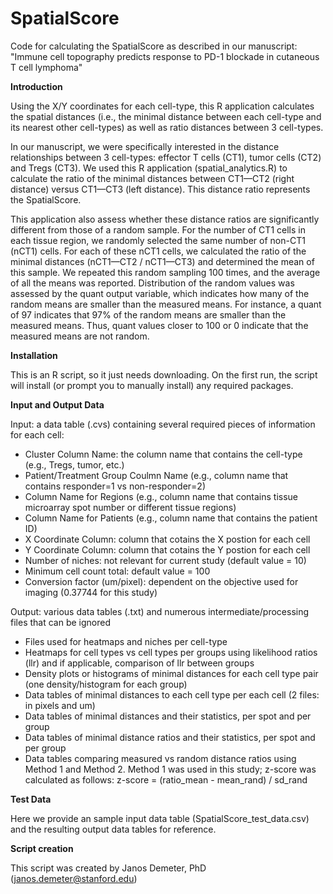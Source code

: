 # SpatialScore
Code for calculating the SpatialScore as described in our manuscript: "Immune cell topography predicts response to PD-1 blockade in cutaneous T cell lymphoma"


**Introduction**

Using the X/Y coordinates for each cell-type, this R application calculates the spatial distances (i.e., the minimal distance between each cell-type and its nearest other cell-types) as well as ratio distances between 3 cell-types.

In our manuscript, we were specifically interested in the distance relationships between 3 cell-types: effector T cells (CT1), tumor cells (CT2) and Tregs (CT3). We used this R application (spatial_analytics.R) to calculate the ratio of the minimal distances between CT1—CT2 (right distance) versus CT1—CT3 (left distance). This distance ratio represents the SpatialScore.

This application also assess whether these distance ratios are significantly different from those of a random sample. For the number of CT1 cells in each tissue region, we randomly selected the same number of non-CT1 (nCT1) cells. For each of these nCT1 cells, we calculated the ratio of the minimal distances (nCT1—CT2 / nCT1—CT3) and determined the mean of this sample. We repeated this random sampling 100 times, and the average of all the means was reported. Distribution of the random values was assessed by the quant output variable, which indicates how many of the random means are smaller than the measured means. For instance, a quant of 97 indicates that 97% of the random means are smaller than the measured means. Thus, quant values closer to 100 or 0 indicate that the measured means are not random.


**Installation**

This is an R script, so it just needs downloading. On the first run, the script will install (or prompt you to manually install) any required packages. 


**Input and Output Data**

Input: a data table (.cvs) containing several required pieces of information for each cell:

  - Cluster Column Name: the column name that contains the cell-type (e.g., Tregs, tumor, etc.)
  - Patient/Treatment Group Coulmn Name (e.g., column name that contains responder=1 vs non-responder=2)
  - Column Name for Regions (e.g., column name that contains tissue microarray spot number or different tissue regions)
  - Column Name for Patients (e.g., column name that contains the patient ID)
  - X Coordinate Column: column that cotains the X postion for each cell
  - Y Coordinate Column: column that cotains the Y postion for each cell
  - Number of niches: not relevant for current study (default value = 10)
  - Minimum cell count total: default value = 100
  - Conversion factor (um/pixel): dependent on the objective used for imaging (0.37744 for this study) 

Output: various data tables (.txt) and numerous intermediate/processing files that can be ignored

  - Files used for heatmaps and niches per cell-type
  - Heatmaps for cell types vs cell types per groups using likelihood ratios (llr) and if applicable, comparison of llr between groups
  - Density plots or histograms of minimal distances for each cell type pair (one density/histogram for each group)
  - Data tables of minimal distances to each cell type per each cell (2 files: in pixels and um)
  - Data tables of minimal distances and their statistics, per spot and per group
  - Data tables of minimal distance ratios and their statistics, per spot and per group
  - Data tables comparing measured vs random distance ratios using Method 1 and Method 2. Method 1 was used in this study; z-score was calculated as follows: z-score = (ratio_mean - mean_rand) / sd_rand


**Test Data**

Here we provide an sample input data table (SpatialScore_test_data.csv) and the resulting output data tables for reference. 


**Script creation**

This script was created by Janos Demeter, PhD (janos.demeter@stanford.edu)  
